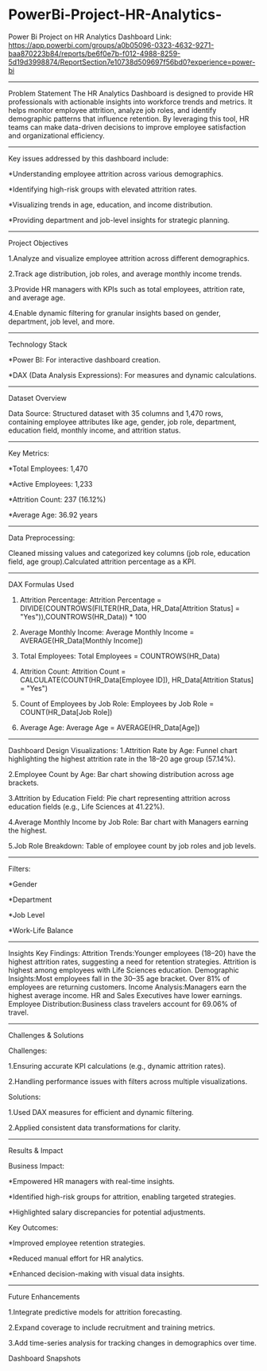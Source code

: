 # PowerBi-Project-HR-Analytics-
Power Bi Project on HR Analytics
Dashboard Link: https://app.powerbi.com/groups/a0b05096-0323-4632-9271-baa870223b84/reports/be6f0e7b-f012-4988-8259-5d19d3998874/ReportSection7e10738d509697f56bd0?experience=power-bi
___________________________________________________________________________________________________________________________________________________________________
Problem Statement
The HR Analytics Dashboard is designed to provide HR professionals with actionable insights into workforce trends and metrics. It helps monitor employee attrition, analyze job roles, and identify demographic patterns that influence retention. By leveraging this tool, HR teams can make data-driven decisions to improve employee satisfaction and organizational efficiency.
___________________________________________________________________________________________________________________________________________________________________
Key issues addressed by this dashboard include:

*Understanding employee attrition across various demographics.

*Identifying high-risk groups with elevated attrition rates.

*Visualizing trends in age, education, and income distribution.

*Providing department and job-level insights for strategic planning.
__________________________________________________________________________________________________________________________________________________________________
Project Objectives

1.Analyze and visualize employee attrition across different demographics.

2.Track age distribution, job roles, and average monthly income trends.

3.Provide HR managers with KPIs such as total employees, attrition rate, and average age.

4.Enable dynamic filtering for granular insights based on gender, department, job level, and more.
___________________________________________________________________________________________________________________________________________________________________
Technology Stack

*Power BI: For interactive dashboard creation.

*DAX (Data Analysis Expressions): For measures and dynamic calculations.
___________________________________________________________________________________________________________________________________________________________________
Dataset Overview

Data Source: Structured dataset with 35 columns and 1,470 rows, containing employee attributes like age, gender, job role, department, education field, monthly income, and attrition status.
___________________________________________________________________________________________________________________________________________________________________
Key Metrics:

*Total Employees: 1,470

*Active Employees: 1,233

*Attrition Count: 237 (16.12%)

*Average Age: 36.92 years
___________________________________________________________________________________________________________________________________________________________________

Data Preprocessing:

Cleaned missing values and categorized key columns (job role, education field, age group).Calculated attrition percentage as a KPI.
___________________________________________________________________________________________________________________________________________________________________
DAX Formulas Used

1. Attrition Percentage:
Attrition Percentage = DIVIDE(COUNTROWS(FILTER(HR_Data, HR_Data[Attrition Status] = "Yes")),COUNTROWS(HR_Data)) * 100

2. Average Monthly Income:
Average Monthly Income = AVERAGE(HR_Data[Monthly Income])

3. Total Employees:
Total Employees = COUNTROWS(HR_Data)

4. Attrition Count:
Attrition Count = CALCULATE(COUNT(HR_Data[Employee ID]),  HR_Data[Attrition Status] = "Yes")

5. Count of Employees by Job Role:
Employees by Job Role = COUNT(HR_Data[Job Role])

6. Average Age:
Average Age = AVERAGE(HR_Data[Age])
___________________________________________________________________________________________________________________________________________________________________
Dashboard Design
Visualizations:
1.Attrition Rate by Age: Funnel chart highlighting the highest attrition rate in the 18–20 age group (57.14%).

2.Employee Count by Age: Bar chart showing distribution across age brackets.

3.Attrition by Education Field: Pie chart representing attrition across education fields (e.g., Life Sciences at 41.22%).

4.Average Monthly Income by Job Role: Bar chart with Managers earning the highest.

5.Job Role Breakdown: Table of employee count by job roles and job levels.
___________________________________________________________________________________________________________________________________________________________________
Filters:

*Gender

*Department

*Job Level

*Work-Life Balance
___________________________________________________________________________________________________________________________________________________________________
Insights
Key Findings:
Attrition Trends:Younger employees (18–20) have the highest attrition rates, suggesting a need for retention strategies.
Attrition is highest among employees with Life Sciences education.
Demographic Insights:Most employees fall in the 30–35 age bracket.
Over 81% of employees are returning customers.
Income Analysis:Managers earn the highest average income.
HR and Sales Executives have lower earnings.
Employee Distribution:Business class travelers account for 69.06% of travel.
___________________________________________________________________________________________________________________________________________________________________
Challenges & Solutions

Challenges:

1.Ensuring accurate KPI calculations (e.g., dynamic attrition rates).

2.Handling performance issues with filters across multiple visualizations.

Solutions:

1.Used DAX measures for efficient and dynamic filtering.

2.Applied consistent data transformations for clarity.
___________________________________________________________________________________________________________________________________________________________________
Results & Impact

Business Impact:

*Empowered HR managers with real-time insights.

*Identified high-risk groups for attrition, enabling targeted strategies.

*Highlighted salary discrepancies for potential adjustments.

Key Outcomes:

*Improved employee retention strategies.

*Reduced manual effort for HR analytics.

*Enhanced decision-making with visual data insights.
___________________________________________________________________________________________________________________________________________________________________
Future Enhancements

1.Integrate predictive models for attrition forecasting.

2.Expand coverage to include recruitment and training metrics.

3.Add time-series analysis for tracking changes in demographics over time.

Dashboard Snapshots


